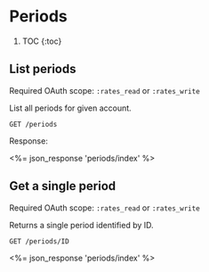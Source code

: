 # Periods

1. TOC
{:toc}

## List periods

Required OAuth scope: `:rates_read` or `:rates_write`

List all periods for given account.

~~~
GET /periods
~~~

Response:

<%= json_response 'periods/index' %>

## Get a single period

Required OAuth scope: `:rates_read` or `:rates_write`

Returns a single period identified by ID.

~~~
GET /periods/ID
~~~

<%= json_response 'periods/index' %>
